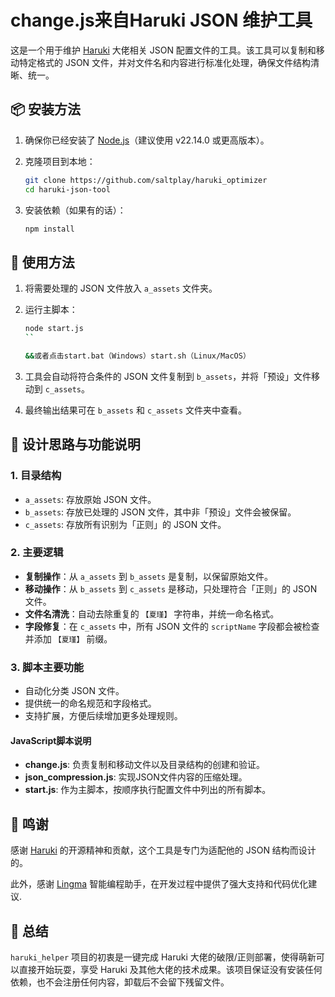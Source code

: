 # change.js来自Haruki JSON 维护工具

这是一个用于维护 [Haruki](https://discord.com/channels/1134557553011998840/1353870378128244791) 大佬相关 JSON 配置文件的工具。该工具可以复制和移动特定格式的 JSON 文件，并对文件名和内容进行标准化处理，确保文件结构清晰、统一。

## 📦 安装方法

1. 确保你已经安装了 [Node.js](https://nodejs.org/)（建议使用 v22.14.0 或更高版本）。
2. 克隆项目到本地：

   ```bash
   git clone https://github.com/saltplay/haruki_optimizer
   cd haruki-json-tool
   ```

3. 安装依赖（如果有的话）：

   ```bash
   npm install
   ```

## 🚀 使用方法

1. 将需要处理的 JSON 文件放入 `a_assets` 文件夹。
2. 运行主脚本：

   ```bash
   node start.js
   ``

   &&或者点击start.bat（Windows）start.sh（Linux/MacOS）

3. 工具会自动将符合条件的 JSON 文件复制到 `b_assets`，并将「预设」文件移动到 `c_assets`。

4. 最终输出结果可在 `b_assets` 和 `c_assets` 文件夹中查看。

## 🔧 设计思路与功能说明

### 1. 目录结构

- `a_assets`: 存放原始 JSON 文件。
- `b_assets`: 存放已处理的 JSON 文件，其中非「预设」文件会被保留。
- `c_assets`: 存放所有识别为「正则」的 JSON 文件。

### 2. 主要逻辑

- **复制操作**：从 `a_assets` 到 `b_assets` 是复制，以保留原始文件。
- **移动操作**：从 `b_assets` 到 `c_assets` 是移动，只处理符合「正则」的 JSON 文件。
- **文件名清洗**：自动去除重复的 `【夏瑾】` 字符串，并统一命名格式。
- **字段修复**：在 `c_assets` 中，所有 JSON 文件的 `scriptName` 字段都会被检查并添加 `【夏瑾】` 前缀。

### 3. 脚本主要功能

- 自动化分类 JSON 文件。
- 提供统一的命名规范和字段格式。
- 支持扩展，方便后续增加更多处理规则。

#### JavaScript脚本说明

- **change.js**: 负责复制和移动文件以及目录结构的创建和验证。
- **json_compression.js**: 实现JSON文件内容的压缩处理。
- **start.js**: 作为主脚本，按顺序执行配置文件中列出的所有脚本。

## 💖 鸣谢

感谢 [Haruki](https://discord.com/channels/1134557553011998840/1353870378128244791) 的开源精神和贡献，这个工具是专门为适配他的 JSON 结构而设计的。

此外，感谢 [Lingma](https://lingma.aliyun.com/) 智能编程助手，在开发过程中提供了强大支持和代码优化建议.

## 📌 总结

`haruki_helper` 项目的初衷是一键完成 Haruki 大佬的破限/正则部署，使得萌新可以直接开始玩耍，享受 Haruki 及其他大佬的技术成果。该项目保证没有安装任何依赖，也不会注册任何内容，卸载后不会留下残留文件。
